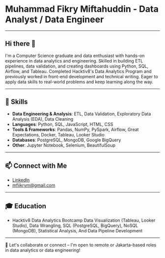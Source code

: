 # Muhammad Fikry Miftahuddin - Data Analyst / Data Engineer

---

## Hi there 👋

I'm a Computer Science graduate and data enthusiast with hands-on experience in data analytics and engineering. Skilled in building ETL pipelines, data validation, and creating dashboards using Python, SQL, Airflow, and Tableau. Completed Hacktiv8's Data Analytics Program and previously worked in front-end development and technical writing. Eager to apply data skills to real-world problems and keep learning along the way.

---

## 🧠 Skills

- **Data Engineering & Analysis**: ETL, Data Validation, Exploratory Data Analysis (EDA), Data Cleaning  
- **Languages**: Python, SQL, JavaScript, HTML, CSS  
- **Tools & Frameworks**: Pandas, NumPy, PySpark, Airflow, Great Expectations, Docker, Tableau, Looker Studio  
- **Databases**: PostgreSQL, MongoDB, Google BigQuery  
- **Other**: Jupyter Notebook, Selenium, BeautifulSoup

---

## 📫 Connect with Me
- [LinkedIn](https://www.linkedin.com/in/muhammad-fikry-m/)
- <mfiikrym@gmail.com>

---

## 🎓 Education

- Hacktiv8 Data Analytics Bootcamp
  Data Visualization (Tableau, Looker Studio), Data Wrangling, SQL (PostgreSQL, BigQuery), NoSQL (MongoDB), Statistical Analysis, And Data Pipeline Development

---

📌 Let's collaborate or connect – I'm open to remote or Jakarta-based roles in data analytics or data engineering!
<!--
**FikryM/FikryM** is a ✨ _special_ ✨ repository because its `README.md` (this file) appears on your GitHub profile.

Here are some ideas to get you started:

- 🔭 I’m currently working on ...
- 🌱 I’m currently learning ...
- 👯 I’m looking to collaborate on ...
- 🤔 I’m looking for help with ...
- 💬 Ask me about ...
- 📫 How to reach me: ...
- 😄 Pronouns: ...
- ⚡ Fun fact: ...
-->
